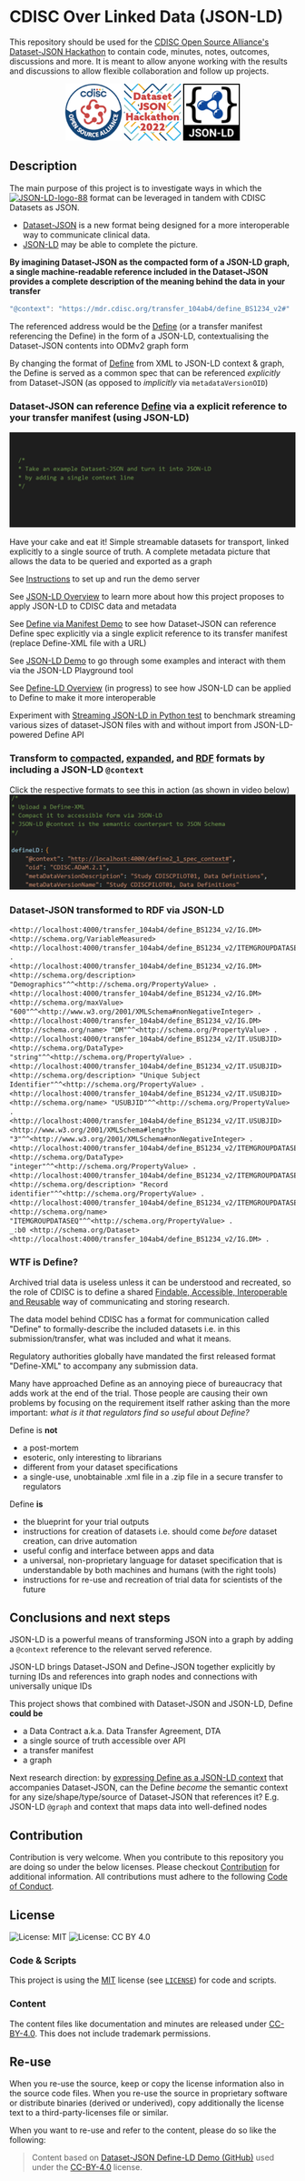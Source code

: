 # CDISC Over Linked Data (JSON-LD)

This repository should be used for the [CDISC Open Source Alliance's Dataset-JSON Hackathon](https://wiki.cdisc.org/display/DSJSONHACK) to contain code, minutes, notes, outcomes, discussions and more. It is meant to allow anyone working with the results and discussions to allow flexible collaboration and follow up projects.

<p align="middle">
    <img src="./images/cosa-logo.png" alt="CDISC Open Source Alliance logo" width="100"/>
    <img src="./images/ds-json-hackathon-logo.png" alt="Dataset-JSON Hackathon logo" width="100"/>
    <img src="./images/json-ld-logo.svg" alt="JSON-LD logo" width="100"/>
</p>

## Description

The main purpose of this project is to investigate ways in which the 
<a href="https://json-ld.org/" title="JSON-LD"><img style="border:0px;" width="88" src="https://json-ld.org/images/json-ld-button-88.png" alt="JSON-LD-logo-88"/></a> format can be leveraged in tandem with CDISC Datasets as JSON.

* [Dataset-JSON](https://wiki.cdisc.org/display/DSJSONHACK) is a new format being designed for a more interoperable way to communicate clinical data. 
* [JSON-LD](https://www.w3.org/TR/json-ld11/) may be able to complete the picture. 

**By imagining Dataset-JSON as the compacted form of a JSON-LD graph, a single machine-readable reference included in the Dataset-JSON provides a complete description of the meaning behind the data in your transfer**

```js
"@context": "https://mdr.cdisc.org/transfer_104ab4/define_BS1234_v2#"
```

The referenced address would be the [Define](#define) (or a transfer manifest referencing the Define) in the form of a JSON-LD, contextualising the Dataset-JSON contents into ODMv2 graph form

By changing the format of [Define](#define) from XML to JSON-LD context & graph, the Define is served as a common spec that can be referenced *explicitly* from Dataset-JSON (as opposed to *implicitly* via `metadataVersionOID`)

### Dataset-JSON can reference [Define](#define) via a explicit reference to your transfer manifest (using JSON-LD)
![Video showing Dataset-JSON referencing Define explicitly via a manifest](images/manifest.gif)

Have your cake and eat it! Simple streamable datasets for transport, linked explicitly to a single source of truth. A complete metadata picture that allows the data to be queried and exported as a graph

See [Instructions](documents/instructions.md) to set up and run the demo server

See [JSON-LD Overview](documents/json-ld.md) to learn more about how this project proposes to apply JSON-LD to CDISC data and metadata

See [Define via Manifest Demo](documents/manifest_demo.md) to see how Dataset-JSON can reference Define spec explicitly via a single explicit reference to its transfer manifest (replace Define-XML file with a URL)

See [JSON-LD Demo](documents/json-ld_demo.md) to go through some examples and interact with them via the JSON-LD Playground tool

See [Define-LD Overview](documents/define-ld.md) (in progress) to see how JSON-LD can be applied to Define to make it more interoperable

Experiment with [Streaming JSON-LD in Python test](examples/stream_test.py) to benchmark streaming various sizes of dataset-JSON files with and without import from JSON-LD-powered Define API

### Transform to [compacted](src/public/output_compacted.json), [expanded](src/public/output_expanded.json), and [RDF](src/public/output_rdf_normalised.nq) formats by including a JSON-LD `@context`
Click the respective formats to see this in action (as shown in video below)
![Video showing Define and Dataset transformations to linked data](images/define-ld.gif)

### Dataset-JSON transformed to RDF via JSON-LD
```
<http://localhost:4000/transfer_104ab4/define_BS1234_v2/IG.DM> <http://schema.org/VariableMeasured> <http://localhost:4000/transfer_104ab4/define_BS1234_v2/ITEMGROUPDATASEQ> .
<http://localhost:4000/transfer_104ab4/define_BS1234_v2/IG.DM> <http://schema.org/description> "Demographics"^^<http://schema.org/PropertyValue> .
<http://localhost:4000/transfer_104ab4/define_BS1234_v2/IG.DM> <http://schema.org/maxValue> "600"^^<http://www.w3.org/2001/XMLSchema#nonNegativeInteger> .
<http://localhost:4000/transfer_104ab4/define_BS1234_v2/IG.DM> <http://schema.org/name> "DM"^^<http://schema.org/PropertyValue> .
<http://localhost:4000/transfer_104ab4/define_BS1234_v2/IT.USUBJID> <http://schema.org/DataType> "string"^^<http://schema.org/PropertyValue> .
<http://localhost:4000/transfer_104ab4/define_BS1234_v2/IT.USUBJID> <http://schema.org/description> "Unique Subject Identifier"^^<http://schema.org/PropertyValue> .
<http://localhost:4000/transfer_104ab4/define_BS1234_v2/IT.USUBJID> <http://schema.org/name> "USUBJID"^^<http://schema.org/PropertyValue> .
<http://localhost:4000/transfer_104ab4/define_BS1234_v2/IT.USUBJID> <http://www.w3.org/2001/XMLSchema#length> "3"^^<http://www.w3.org/2001/XMLSchema#nonNegativeInteger> .
<http://localhost:4000/transfer_104ab4/define_BS1234_v2/ITEMGROUPDATASEQ> <http://schema.org/DataType> "integer"^^<http://schema.org/PropertyValue> .
<http://localhost:4000/transfer_104ab4/define_BS1234_v2/ITEMGROUPDATASEQ> <http://schema.org/description> "Record identifier"^^<http://schema.org/PropertyValue> .
<http://localhost:4000/transfer_104ab4/define_BS1234_v2/ITEMGROUPDATASEQ> <http://schema.org/name> "ITEMGROUPDATASEQ"^^<http://schema.org/PropertyValue> .
_:b0 <http://schema.org/Dataset> <http://localhost:4000/transfer_104ab4/define_BS1234_v2/IG.DM> .
```

### <a id="define">WTF is Define?</a>
Archived trial data is useless unless it can be understood and recreated, so the role of CDISC is to define a shared [Findable, Accessible, Interoperable and Reusable](https://www.nature.com/articles/sdata201618) way of communicating and storing research. 

The data model behind CDISC has a format for communication called "Define" to formally-describe the included datasets i.e. in this submission/transfer, what was included and what it means. 

Regulatory authorities globally have mandated the first released format "Define-XML" to accompany any submission data.

Many have approached Define as an annoying piece of bureaucracy that adds work at the end of the trial. Those people are causing their own problems by focusing on the requirement itself rather asking than the more important: *what is it that regulators find so useful about Define?*

Define is **not**
* a post-mortem
* esoteric, only interesting to librarians
* different from your dataset specifications
* a single-use, unobtainable .xml file in a .zip file in a secure transfer to regulators

Define **is**
* the blueprint for your trial outputs
* instructions for creation of datasets i.e. should come *before* dataset creation, can drive automation
* useful config and interface between apps and data
* a universal, non-proprietary language for dataset specification that is understandable by both machines and humans (with the right tools)
* instructions for re-use and recreation of trial data for scientists of the future


## Conclusions and next steps
JSON-LD is a powerful means of transforming JSON into a graph by adding a `@context` reference to the relevant served reference.

JSON-LD brings Dataset-JSON and Define-JSON together explicitly by turning IDs and references into graph nodes and connections with universally unique IDs

This project shows that combined with Dataset-JSON and JSON-LD, Define **could be**
* a Data Contract a.k.a. Data Transfer Agreement, DTA
* a single source of truth accessible over API
* a transfer manifest
* a graph

Next research direction: by [expressing Define as a JSON-LD context](https://github.com/TeMeta/define-ld) that accompanies Dataset-JSON, can the Define *become* the semantic context for any size/shape/type/source of Dataset-JSON that references it? E.g. JSON-LD `@graph` and context that maps data into well-defined nodes


## Contribution

Contribution is very welcome. When you contribute to this repository you are doing so under the below licenses. Please checkout [Contribution](CONTRIBUTING.md) for additional information. All contributions must adhere to the following [Code of Conduct](CODE_OF_CONDUCT.md).

## License

![License: MIT](https://img.shields.io/badge/License-MIT-blue.svg) ![License: CC BY 4.0](https://img.shields.io/badge/License-CC_BY_4.0-blue.svg)

### Code & Scripts

This project is using the [MIT](http://www.opensource.org/licenses/MIT "The MIT License | Open Source Initiative") license (see [`LICENSE`](LICENSE)) for code and scripts.

### Content

The content files like documentation and minutes are released under [CC-BY-4.0](https://creativecommons.org/licenses/by/4.0/). This does not include trademark permissions.

## Re-use

When you re-use the source, keep or copy the license information also in the source code files. When you re-use the source in proprietary software or distribute binaries (derived or underived), copy additionally the license text to a third-party-licenses file or similar.

When you want to re-use and refer to the content, please do so like the following:

> Content based on [Dataset-JSON Define-LD Demo (GitHub)](https://github.com/TeMeta/Dataset-JSON_hackathon) used under the [CC-BY-4.0](https://creativecommons.org/licenses/by/4.0/) license.
